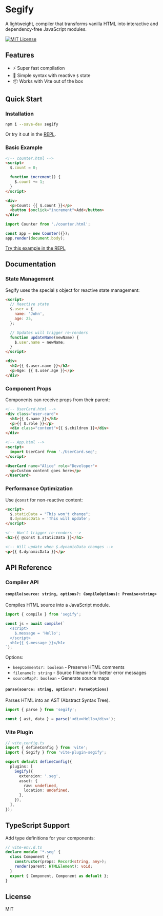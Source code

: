 # Segify

A lightweight, compiler that transforms vanilla HTML into interactive and dependency-free JavaScript modules.

[![MIT License](https://img.shields.io/badge/License-MIT-blue.svg)](https://opensource.org/licenses/MIT)

## Features

- ⚡ Super fast compilation
- 🎯 Simple syntax with reactive `$` state
- 📦 Works with Vite out of the box

## Quick Start

### Installation

```bash
npm i --save-dev segify
```

Or try it out in the [REPL](https://segify.vercel.app/repl.html).

### Basic Example

```html
<!-- counter.html -->
<script>
  $.count = 0;

  function increment() {
    $.count += 1;
  }
</script>

<div>
  <p>Count: {{ $.count }}</p>
  <button $onclick="increment">Add</button>
</div>
```

```ts
import Counter from './counter.html';

const app = new Counter({});
app.render(document.body);
```

[Try this example in the REPL](https://segify.vercel.app/repl.html)

## Documentation

### State Management

Segify uses the special `$` object for reactive state management:

```html
<script>
  // Reactive state
  $.user = {
    name: 'John',
    age: 25,
  };

  // Updates will trigger re-renders
  function updateName(newName) {
    $.user.name = newName;
  }
</script>

<div>
  <h2>{{ $.user.name }}</h2>
  <p>Age: {{ $.user.age }}</p>
</div>
```

### Component Props

Components can receive props from their parent:

```html
<!-- UserCard.html -->
<div class="user-card">
  <h3>{{ $.name }}</h3>
  <p>{{ $.role }}</p>
  <div class="content">{{ $.children }}</div>
</div>
```

```html
<!-- App.html -->
<script>
  import UserCard from './UserCard.seg';
</script>

<UserCard name="Alice" role="Developer">
  <p>Custom content goes here</p>
</UserCard>
```

### Performance Optimization

Use `@const` for non-reactive content:

```html
<script>
  $.staticData = "This won't change";
  $.dynamicData = 'This will update';
</script>

<!-- Won't trigger re-renders -->
<h1>{{ @const $.staticData }}</h1>

<!-- Will update when $.dynamicData changes -->
<p>{{ $.dynamicData }}</p>
```

## API Reference

### Compiler API

#### `compile(source: string, options?: CompileOptions): Promise<string>`

Compiles HTML source into a JavaScript module.

```ts
import { compile } from 'segify';

const js = await compile(`
  <script>
    $.message = 'Hello';
  </script>
  <h1>{{ $.message }}</h1>
`);
```

Options:

- `keepComments?: boolean` - Preserve HTML comments
- `filename?: string` - Source filename for better error messages
- `sourceMap?: boolean` - Generate source maps

#### `parse(source: string, options?: ParseOptions)`

Parses HTML into an AST (Abstract Syntax Tree).

```ts
import { parse } from 'segify';

const { ast, data } = parse('<div>Hello</div>');
```

### Vite Plugin

```ts
// vite.config.ts
import { defineConfig } from 'vite';
import { Segify } from 'vite-plugin-segify';

export default defineConfig({
  plugins: [
    Segify({
      extension: '.seg',
      asset: {
        raw: undefined,
        location: undefined,
      },
    }),
  ],
});
```

## TypeScript Support

Add type definitions for your components:

```ts
// vite-env.d.ts
declare module '*.seg' {
  class Component {
    constructor(props: Record<string, any>);
    render(parent: HTMLElement): void;
  }
  export { Component, Component as default };
}
```

## License

MIT
